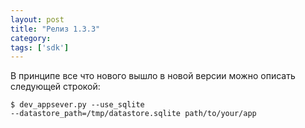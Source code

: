 ```yaml
---
layout: post
title: "Релиз 1.3.3"
category: 
tags: ['sdk']
---
```

В принципе все что нового вышло в новой версии можно описать следующей строкой:

<code>$ dev_appsever.py --use_sqlite --datastore_path=/tmp/datastore.sqlite path/to/your/app</code>
